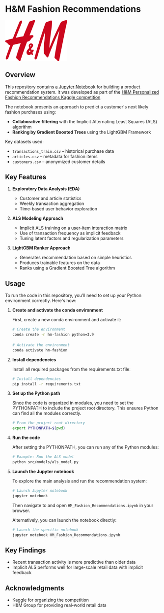 # H\&M Fashion Recommendations

<img src="images/H%26M-Logo.svg" width="40%" height="40%">

## Overview

This repository contains [a Jupyter Notebook](https://github.com/JonMcEntee/hm-fashion-recommendations/blob/main/HM_Fashion_Recommendations.ipynb) for building a product recommendation system. It was developed as part of the [H\&M Personalized Fashion Recommendations Kaggle competition](https://www.kaggle.com/competitions/h-and-m-personalized-fashion-recommendations).

The notebook presents an approach to predict a customer's next likely fashion purchases using:

* **Collaborative filtering** with the Implicit Alternating Least Squares (ALS) algorithm
* **Ranking by Gradient Boosted Trees** using the LightGBM Framework

Key datasets used:

* `transactions_train.csv` – historical purchase data
* `articles.csv` – metadata for fashion items
* `customers.csv` – anonymized customer details

## Key Features

1. **Exploratory Data Analysis (EDA)**

   * Customer and article statistics
   * Weekly transaction aggregation
   * Time-based user behavior exploration

2. **ALS Modeling Approach**

   * Implicit ALS training on a user-item interaction matrix
   * Use of transaction frequency as implicit feedback
   * Tuning latent factors and regularization parameters

3. **LightGBM Ranker Approach**

   * Generates recommendation based on simple heuristics
   * Produces trainable features on the data
   * Ranks using a Gradient Boosted Tree algorithm


## Usage

To run the code in this repository, you'll need to set up your Python environment correctly. Here's how:

1. **Create and activate the conda environment**

   First, create a new conda environment and activate it:

   ```bash
   # Create the environment
   conda create -n hm-fashion python=3.9
   
   # Activate the environment
   conda activate hm-fashion
   ```

2. **Install dependencies**

   Install all required packages from the requirements.txt file:

   ```bash
   # Install dependencies
   pip install -r requirements.txt
   ```

3. **Set up the Python path**

   Since the code is organized in modules, you need to set the PYTHONPATH to include the project root directory. This ensures Python can find all the modules correctly.

   ```bash
   # From the project root directory
   export PYTHONPATH=$(pwd)
   ```

4. **Run the code**

   After setting the PYTHONPATH, you can run any of the Python modules:

   ```bash
   # Example: Run the ALS model
   python src/models/als_model.py
   ```

5. **Launch the Jupyter notebook**

   To explore the main analysis and run the recommendation system:

   ```bash
   # Launch Jupyter notebook
   jupyter notebook
   ```

   Then navigate to and open `HM_Fashion_Recommendations.ipynb` in your browser.

   Alternatively, you can launch the notebook directly:

   ```bash
   # Launch the specific notebook
   jupyter notebook HM_Fashion_Recommendations.ipynb
   ```


## Key Findings

* Recent transaction activity is more predictive than older data
* Implicit ALS performs well for large-scale retail data with implicit feedback

## Acknowledgments

* Kaggle for organizing the competition
* H\&M Group for providing real-world retail data
